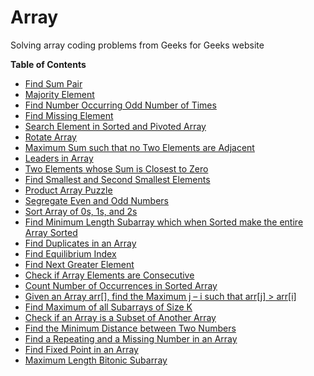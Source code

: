 # Array
Solving array coding problems from Geeks for Geeks website

**Table of Contents**

* [Find Sum Pair](http://www.geeksforgeeks.org/write-a-c-program-that-given-a-set-a-of-n-numbers-and-another-number-x-determines-whether-or-not-there-exist-two-elements-in-s-whose-sum-is-exactly-x/)
* [Majority Element](http://www.geeksforgeeks.org/majority-element/)
* [Find Number Occurring Odd Number of Times](http://www.geeksforgeeks.org/find-the-number-occurring-odd-number-of-times/)
* [Find Missing Element](http://www.geeksforgeeks.org/find-the-missing-number/)
* [Search Element in Sorted and Pivoted Array](http://www.geeksforgeeks.org/search-an-element-in-a-sorted-and-pivoted-array/)
* [Rotate Array](http://www.geeksforgeeks.org/program-for-array-rotation-continued-reversal-algorithm/)
* [Maximum Sum such that no Two Elements are Adjacent](http://www.geeksforgeeks.org/maximum-sum-such-that-no-two-elements-are-adjacent/)
* [Leaders in Array](http://www.geeksforgeeks.org/leaders-in-an-array/)
* [Two Elements whose Sum is Closest to Zero](http://www.geeksforgeeks.org/two-elements-whose-sum-is-closest-to-zero/)
* [Find Smallest and Second Smallest Elements](http://www.geeksforgeeks.org/to-find-smallest-and-second-smallest-element-in-an-array/)
* [Product Array Puzzle](http://www.geeksforgeeks.org/a-product-array-puzzle/)
* [Segregate Even and Odd Numbers](http://www.geeksforgeeks.org/segregate-even-and-odd-numbers/)
* [Sort Array of 0s, 1s, and 2s](http://www.geeksforgeeks.org/sort-an-array-of-0s-1s-and-2s/)
* [Find Minimum Length Subarray which when Sorted make the entire Array Sorted](http://www.geeksforgeeks.org/minimum-length-unsorted-subarray-sorting-which-makes-the-complete-array-sorted/)
* [Find Duplicates in an Array](http://www.geeksforgeeks.org/find-duplicates-in-on-time-and-constant-extra-space/)
* [Find Equilibrium Index](http://www.geeksforgeeks.org/equilibrium-index-of-an-array/)
* [Find Next Greater Element](http://www.geeksforgeeks.org/next-greater-element/)
* [Check if Array Elements are Consecutive](http://www.geeksforgeeks.org/check-if-array-elements-are-consecutive/)
* [Count Number of Occurrences in Sorted Array](http://www.geeksforgeeks.org/count-number-of-occurrences-in-a-sorted-array/)
* [Given an Array arr[], find the Maximum j – i such that arr[j] > arr[i]](http://www.geeksforgeeks.org/given-an-array-arr-find-the-maximum-j-i-such-that-arrj-arri/)
* [Find Maximum of all Subarrays of Size K](http://www.geeksforgeeks.org/maximum-of-all-subarrays-of-size-k/)
* [Check if an Array is a Subset of Another Array](http://www.geeksforgeeks.org/find-whether-an-array-is-subset-of-another-array-set-1/)
* [Find the Minimum Distance between Two Numbers](http://www.geeksforgeeks.org/find-the-minimum-distance-between-two-numbers/)
* [Find a Repeating and a Missing Number in an Array](http://www.geeksforgeeks.org/find-a-repeating-and-a-missing-number/)
* [Find Fixed Point in an Array](http://www.geeksforgeeks.org/find-a-fixed-point-in-a-given-array/)
* [Maximum Length Bitonic Subarray](http://www.geeksforgeeks.org/maximum-length-bitonic-subarray/)
